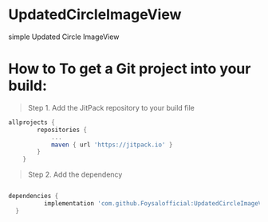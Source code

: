 # UpdatedCircleImageView
simple Updated Circle ImageView

# How to To get a Git project into your build:
> Step 1. Add the JitPack repository to your build file

```gradle
allprojects {
		repositories {
			...
			maven { url 'https://jitpack.io' }
		}
	}
  ```
  
  >Step 2. Add the dependency
  
  ```gradle
  
  dependencies {
	        implementation 'com.github.Foysalofficial:UpdatedCircleImageView:6.1.4'
	}
  
  ```
